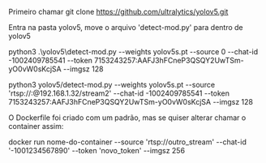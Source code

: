 Primeiro chamar git clone https://github.com/ultralytics/yolov5.git

Entra na pasta yolov5, move o arquivo 'detect-mod.py' para dentro de yolov5

python3 .\yolov5\detect-mod.py --weights yolov5s.pt --source 0 --chat-id -1002409785541 --token 7153243257:AAFJ3hFCneP3QSQY2UwTSm-yO0vW0sKcjSA --imgsz 128

python3 yolov5/detect-mod.py --weights yolov5s.pt --source 'rtsp://<EMAIL>:<SENHA>@192.168.1.32/stream2' --chat-id -1002409785541 --token 7153243257:AAFJ3hFCneP3QSQY2UwTSm-yO0vW0sKcjSA --imgsz 128


O Dockerfile foi criado com um padrão, mas se quiser alterar chamar o container assim:

docker run nome-do-container --source 'rtsp://outro_stream' --chat-id '-1001234567890' --token 'novo_token' --imgsz 256
